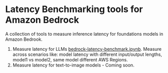 # Latency Benchmarking tools for Amazon Bedrock
A collection of tools to measure inference latency for foundations models in Amazon Bedrook.  
1. Measure latency for LLMs [bedrock-latency-benchmark.ipynb](./bedrock-latency-benchmark.ipynb). Measure across scenarios like: model latency with different input/output lengths, model1 vs model2, same model different AWS Regions.
2. Measure latency for text-to-image models - Coming soon.